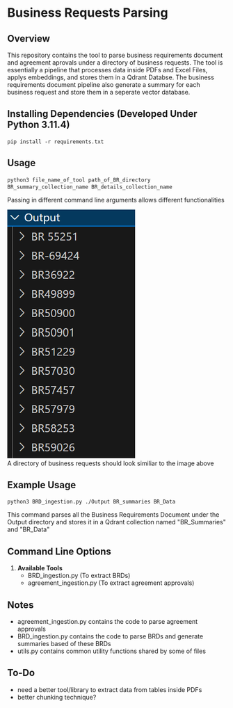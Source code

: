 # Business Requests Parsing

## Overview
This repository contains the tool to parse business requirements document and agreement aprovals under a directory of business requests.
The tool is essentially a pipeline that processes data inside PDFs and Excel Files, applys embeddings, and stores them in a Qdrant Databse.
The business requirements document pipeline also generate a summary for each business request and store them in a seperate vector database.

## Installing Dependencies (Developed Under Python 3.11.4)
   ```
   pip install -r requirements.txt
   ```

## Usage
```
python3 file_name_of_tool path_of_BR_directory BR_summary_collection_name BR_details_collection_name
```  
Passing in different command line arguments allows different functionalities  
  
![alt text](https://github.com/ssc-dsai/Business_Requests_Parsing/blob/main/example.png)  
A directory of business requests should look similiar to the image above

## Example Usage
```
python3 BRD_ingestion.py ./Output BR_summaries BR_Data
```

This command parses all the Business Requirements Document under the Output directory and stores it in a Qdrant collection named "BR_Summaries" and "BR_Data"

## Command Line Options
1. **Available Tools**
   - BRD_ingestion.py (To extract BRDs)
   - agreement_ingestion.py (To extract agreement approvals)

## Notes
   - agreement_ingestion.py contains the code to parse agreement approvals
   - BRD_ingestion.py contains the code to parse BRDs and generate summaries based of these BRDs
   - utils.py contains common utility functions shared by some of files

## To-Do
   - need a better tool/library to extract data from tables inside PDFs
   - better chunking technique?
